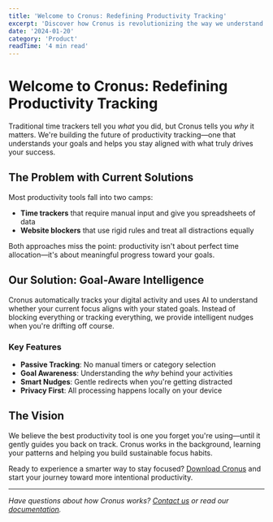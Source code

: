 ```yaml
---
title: 'Welcome to Cronus: Redefining Productivity Tracking'
excerpt: 'Discover how Cronus is revolutionizing the way we understand and improve our focus through intelligent, goal-aware tracking.'
date: '2024-01-20'
category: 'Product'
readTime: '4 min read'
---
```


# Welcome to Cronus: Redefining Productivity Tracking

Traditional time trackers tell you _what_ you did, but Cronus tells you _why_ it matters. We're building the future of productivity tracking—one that understands your goals and helps you stay aligned with what truly drives your success.

## The Problem with Current Solutions

Most productivity tools fall into two camps:

- **Time trackers** that require manual input and give you spreadsheets of data
- **Website blockers** that use rigid rules and treat all distractions equally

Both approaches miss the point: productivity isn't about perfect time allocation—it's about meaningful progress toward your goals.

## Our Solution: Goal-Aware Intelligence

Cronus automatically tracks your digital activity and uses AI to understand whether your current focus aligns with your stated goals. Instead of blocking everything or tracking everything, we provide intelligent nudges when you're drifting off course.

### Key Features

- **Passive Tracking**: No manual timers or category selection
- **Goal Awareness**: Understanding the _why_ behind your activities
- **Smart Nudges**: Gentle redirects when you're getting distracted
- **Privacy First**: All processing happens locally on your device

## The Vision

We believe the best productivity tool is one you forget you're using—until it gently guides you back on track. Cronus works in the background, learning your patterns and helping you build sustainable focus habits.

Ready to experience a smarter way to stay focused? [Download Cronus](/) and start your journey toward more intentional productivity.

---

_Have questions about how Cronus works? [Contact us](/contact) or read our [documentation](/docs)._
